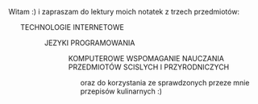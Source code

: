 Witam :)
i zapraszam do lektury moich notatek z trzech przedmiotów:
<ul>TECHNOLOGIE INTERNETOWE<ul>
<ul>JEZYKI PROGRAMOWANIA<ul>
<ul>KOMPUTEROWE WSPOMAGANIE NAUCZANIA PRZEDMIOTÓW SCISLYCH I PRZYRODNICZYCH<ul>
<p>oraz do korzystania ze sprawdzonych przeze mnie przepisów kulinarnych :)<p>
